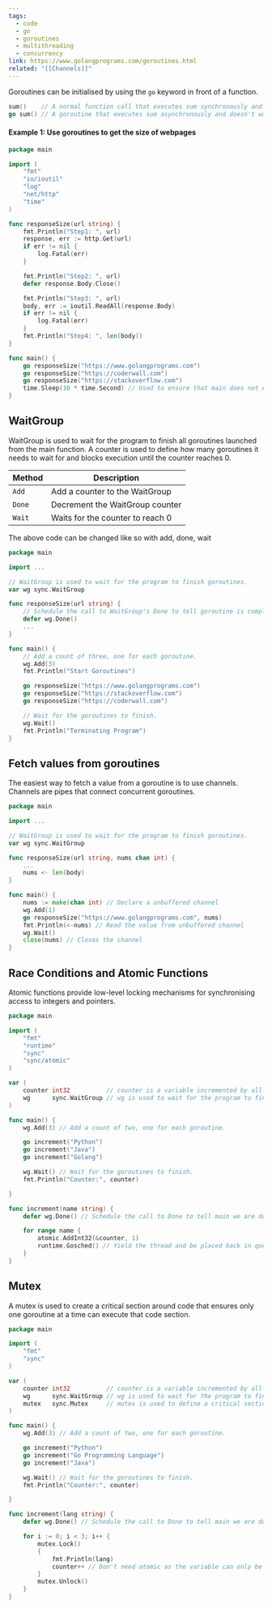 ```yaml
---
tags:
  - code
  - go
  - goroutines
  - multithreading
  - concurrency
link: https://www.golangprograms.com/goroutines.html
related: "[[Channels]]"
---
```

Goroutines can be initialised by using the `go` keyword in front of a function.

```go
sum()    // A normal function call that executes sum synchronously and waits for completing it
go sum() // A goroutine that executes sum asynchronously and doesn't wait for completing it
```

#### Example 1: Use goroutines to get the size of webpages

```go
package main

import (
	"fmt"
	"io/ioutil"
	"log"
	"net/http"
	"time"
)

func responseSize(url string) {
	fmt.Println("Step1: ", url)
	response, err := http.Get(url)
	if err != nil {
		log.Fatal(err)
	}

	fmt.Println("Step2: ", url)
	defer response.Body.Close()

	fmt.Println("Step3: ", url)
	body, err := ioutil.ReadAll(response.Body)
	if err != nil {
		log.Fatal(err)
	}
	fmt.Println("Step4: ", len(body))
}

func main() {
	go responseSize("https://www.golangprograms.com")
	go responseSize("https://coderwall.com")
	go responseSize("https://stackoverflow.com")
	time.Sleep(10 * time.Second) // Used to ensure that main does not exit before the goroutines
}
```

## WaitGroup
WaitGroup is used to wait for the program to finish all goroutines launched from the main function. A counter is used to define how many goroutines it needs to wait for and blocks execution until the counter reaches 0. 

| Method | Description                                 |
| ------ | -------------------------------- |
| `Add`    | Add a counter to the WaitGroup   |
| `Done`   | Decrement the WaitGroup counter |
| `Wait`   | Waits for the counter to reach 0 |

The above code can be changed like so with add, done, wait

```go
package main

import ...

// WaitGroup is used to wait for the program to finish goroutines.
var wg sync.WaitGroup

func responseSize(url string) {
	// Schedule the call to WaitGroup's Done to tell goroutine is completed.
	defer wg.Done()
	...
}

func main() {
	// Add a count of three, one for each goroutine.
	wg.Add(3)
	fmt.Println("Start Goroutines")

	go responseSize("https://www.golangprograms.com")
	go responseSize("https://stackoverflow.com")
	go responseSize("https://coderwall.com")

	// Wait for the goroutines to finish.
	wg.Wait()
	fmt.Println("Terminating Program")
}
```

## Fetch values from goroutines
The easiest way to fetch a value from a goroutine is to use channels. Channels are pipes that connect concurrent goroutines.

```go
package main

import ...

// WaitGroup is used to wait for the program to finish goroutines.
var wg sync.WaitGroup

func responseSize(url string, nums chan int) {
	...
	nums <- len(body)
}

func main() {
	nums := make(chan int) // Declare a unbuffered channel
	wg.Add(1)
	go responseSize("https://www.golangprograms.com", nums)
	fmt.Println(<-nums) // Read the value from unbuffered channel
	wg.Wait()
	close(nums) // Closes the channel
}
```

## Race Conditions and Atomic Functions
Atomic functions provide low-level locking mechanisms for synchronising access to integers and pointers.

```go
package main

import (
	"fmt"
	"runtime"
	"sync"
	"sync/atomic"
)

var (
	counter int32          // counter is a variable incremented by all goroutines.
	wg      sync.WaitGroup // wg is used to wait for the program to finish.
)

func main() {
	wg.Add(3) // Add a count of two, one for each goroutine.

	go increment("Python")
	go increment("Java")
	go increment("Golang")

	wg.Wait() // Wait for the goroutines to finish.
	fmt.Println("Counter:", counter)

}

func increment(name string) {
	defer wg.Done() // Schedule the call to Done to tell main we are done.

	for range name {
		atomic.AddInt32(&counter, 1)
		runtime.Gosched() // Yield the thread and be placed back in queue.
	}
}
```

## Mutex
A mutex is used to create a critical section around code that ensures only one goroutine at a time can execute that code section.

```go
package main

import (
	"fmt"
	"sync"
)

var (
	counter int32          // counter is a variable incremented by all goroutines.
	wg      sync.WaitGroup // wg is used to wait for the program to finish.
	mutex   sync.Mutex     // mutex is used to define a critical section of code.
)

func main() {
	wg.Add(3) // Add a count of two, one for each goroutine.

	go increment("Python")
	go increment("Go Programming Language")
	go increment("Java")

	wg.Wait() // Wait for the goroutines to finish.
	fmt.Println("Counter:", counter)

}

func increment(lang string) {
	defer wg.Done() // Schedule the call to Done to tell main we are done.

	for i := 0; i < 3; i++ {
		mutex.Lock()
		{
			fmt.Println(lang)
			counter++ // Don't need atomic as the variable can only be accessed by one goroutine at a time due to mutex
		}
		mutex.Unlock()
	}
}
```

